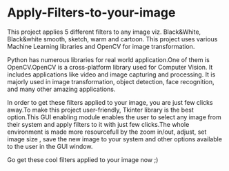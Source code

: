 # Apply-Filters-to-your-image

This project applies 5 different filters to any image viz. Black&White, Black&white smooth, sketch, warm and cartoon. 
This project uses various Machine Learning libraries and OpenCV for image transformation. 

Python has numerous libraries for real world application.One of them is OpenCV.OpenCV is a cross-platform library used for Computer Vision. It includes applications like video and image capturing and processing. It is majorly used in image transformation, object detection, face recognition, and many other amazing applications.

In order to get these filters applied to your image, you are just few clicks away.To make this project user-friendly, Tkinter library is the best option.This GUI enabling module enables the user to select any image from their system and apply filters to it with just few clicks.The whole environment is made more resourcefull by the zoom in/out, adjust, set image size , save the new image to your system and other options available to the user in the GUI window.

Go get these cool filters applied to your image now ;)
